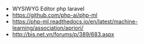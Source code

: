 - WYSIWYG Editor php laravel
- https://github.com/php-ai/php-ml
- https://php-ml.readthedocs.io/en/latest/machine-learning/association/apriori/
- http://bis.net.vn/forums/p/389/683.aspx

